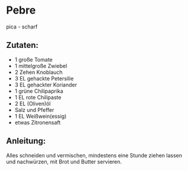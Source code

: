 Pebre
===
pica - scharf

Zutaten:
---
- 1  große Tomate
- 1  mittelgroße Zwiebel
- 2 Zehen Knoblauch
- 3 EL gehackte Petersilie
- 3 EL gehackter Koriander
- 1  grüne Chilipaprika
- 1 EL rote Chilipaste
- 2 EL (Oliven)öl
-   Salz und Pfeffer
- 1 EL Weißwein(essig)
-  etwas Zitronensaft

Anleitung:
---
Alles schneiden und vermischen, mindestens eine Stunde ziehen lassen und nachwürzen, mit Brot und Butter servieren.